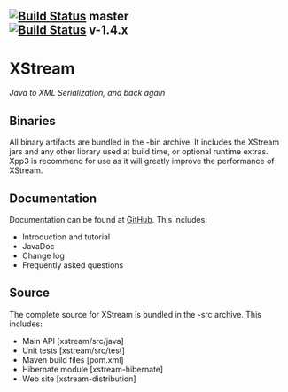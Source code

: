 [![Build Status](https://travis-ci.org/x-stream/xstream.svg?branch=master)](https://travis-ci.org/x-stream/xstream) master  
[![Build Status](https://travis-ci.org/x-stream/xstream.svg?branch=v-1.4.x)](https://travis-ci.org/x-stream/xstream) v-1.4.x
----
# XStream
_Java to XML Serialization, and back again_

## Binaries
All binary artifacts are bundled in the -bin archive.  It includes
the XStream jars and any other library used at build time, or
optional runtime extras.  Xpp3 is recommend for use as it will
greatly improve the performance of XStream.

## Documentation
Documentation can be found at [GitHub](http://x-stream.github.io).  This
includes:
* Introduction and tutorial
* JavaDoc
* Change log
* Frequently asked questions

## Source
The complete source for XStream is bundled in the -src archive.  This includes:
* Main API [xstream/src/java]
* Unit tests [xstream/src/test]
* Maven build files [pom.xml] 
* Hibernate module [xstream-hibernate]
* Web site [xstream-distribution]

